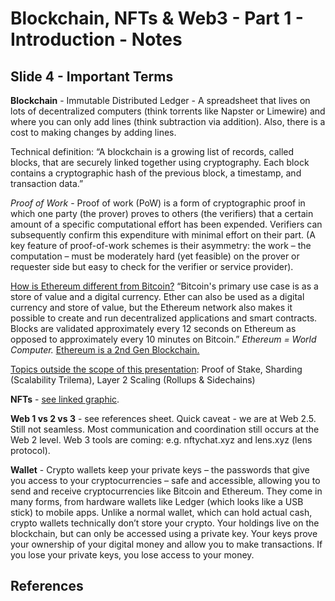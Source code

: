 # Blockchain, NFTs & Web3 - Part 1 - Introduction - Notes

## Slide 4 - Important Terms

**Blockchain** - Immutable Distributed Ledger - A spreadsheet that lives on lots of decentralized computers (think torrents like Napster or Limewire) and where you can only add lines (think subtraction via addition). Also, there is a cost to making changes by adding lines.

Technical definition: “A blockchain is a growing list of records, called blocks, that are securely linked together using cryptography. Each block contains a cryptographic hash of the previous block, a timestamp, and transaction data.” 

*Proof of Work* - Proof of work (PoW) is a form of cryptographic proof in which one party (the prover) proves to others (the verifiers) that a certain amount of a specific computational effort has been expended. Verifiers can subsequently confirm this expenditure with minimal effort on their part. (A key feature of proof-of-work schemes is their asymmetry: the work – the computation – must be moderately hard (yet feasible) on the prover or requester side but easy to check for the verifier or service provider).

[How is Ethereum different from Bitcoin?](https://ethereum.org/en/developers/docs/evm/) “Bitcoin's primary use case is as a store of value and a digital currency. Ether can also be used as a digital currency and store of value, but the Ethereum network also makes it possible to create and run decentralized applications and smart contracts. Blocks are validated approximately every 12 seconds on Ethereum as opposed to approximately every 10 minutes on Bitcoin.” *Ethereum = World Computer.* [Ethereum is a 2nd Gen Blockchain.](https://blog.bitnovo.com/en/what-is-second-generation-blockchain/)

[Topics outside the scope of this presentation](https://docs.ethhub.io/ethereum-roadmap/ethereum-2.0/eth-2.0-phases/): Proof of Stake, Sharding (Scalability Trilema), Layer 2 Scaling (Rollups & Sidechains) 

**NFTs** - [see linked graphic](https://c.neevacdn.net/image/fetch/s--XXfyrGpA--/https%3A//lh3.googleusercontent.com/-JJnNBWlP6wA/XLSOQTNrHQI/AAAAAAAAApw/zkeY0XfpXgUQAYZ4BpmcqaE1Lm70oq_ngCK8BGAs/s0/DIFFERENCES%252BBETWEEN%252B%252BFUNGIBLE%252BAND%252BNON-FUNGIBLE%252BTOKENS%252B.png?savepath=DIFFERENCES+BETWEEN++FUNGIBLE+AND+NON-FUNGIBLE+TOKENS+.png).

**Web 1 vs 2 vs 3** - see references sheet. Quick caveat - we are at Web 2.5. Still not seamless. Most communication and coordination still occurs at the Web 2 level. Web 3 tools are coming: e.g. nftychat.xyz and lens.xyz (lens protocol).

**Wallet** - Crypto wallets keep your private keys – the passwords that give you access to your cryptocurrencies – safe and accessible, allowing you to send and receive cryptocurrencies like Bitcoin and Ethereum. They come in many forms, from hardware wallets like Ledger (which looks like a USB stick) to mobile apps. Unlike a normal wallet, which can hold actual cash, crypto wallets technically don’t store your crypto. Your holdings live on the blockchain, but can only be accessed using a private key. Your keys prove your ownership of your digital money and allow you to make transactions. If you lose your private keys, you lose access to your money. 

## References


